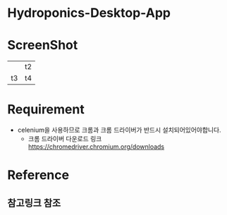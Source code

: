 # Hydroponics-Desktop-App

# ScreenShot

<table>
  <tr>
    <td><img src=""></img></td>
    <td>t2</td>
  </tr>
    <tr>
    <td>t3</td>
    <td>t4</td>
  </tr>
</table>
  

# Requirement

- celenium을 사용하므로 크롬과 크롬 드라이버가 반드시 설치되어있어야합니다.
  - 크롬 드라이버 다운로드 링크 https://chromedriver.chromium.org/downloads



# Reference

## 참고링크 참조

